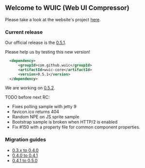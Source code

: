 ## Welcome to WUIC (Web UI Compressor) 

Please take a look at the website's project [here](http://wuic.github.io).

### Current release

Our official release is the [0.5.1](https://github.com/wuic/wuic/issues?q=is%3Aissue+label%3A0.5.2+is%3Aclosed).

Please help us by testing this new version!

```xml
  <dependency>
      <groupId>com.github.wuic</groupId>
      <artifactId>wuic-core</artifactId>
      <version>0.5.1</version>
  </dependency>
```

We are working on [0.5.2](https://github.com/wuic/wuic/issues?q=is%3Aissue+label%3A0.5.2+is%3Aopen).

TODO before next RC:
- Fixes polling sample with jetty 9
- favicon.ico returns 404
- Random NPE on JS sprite sample
- Bootstrap sample is broken when HTTP/2 is enabled
- Fix #150 with a property file for common component properties.

### Migration guides

* [0.3.x to 0.4.0](https://github.com/wuic/wuic/wiki/Migrating-to-0.4.x)
* [0.4.0 to 0.4.1](https://github.com/wuic/wuic/wiki/Migrating-from-0.4.0-to-0.4.1)
* [0.4.1 to 0.5.0](https://github.com/wuic/wuic/wiki/Migrating-from-0.4.x-to-0.5.0)
